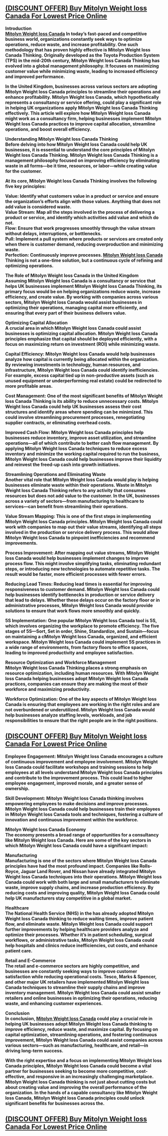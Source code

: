 <h2><u><strong><a href="https://dinkhabar.com/mitolyn-uk/">(DISCOUNT OFFER) Buy Mitolyn Weight loss Canada For Lowest Price Online</a></strong></u></h2>
<p><strong>Introduction</strong><br /><strong><a title="Mitolyn Weight loss Canada" href="https://dinkhabar.com/mitolyn-uk/">Mitolyn Weight loss Canada</a> In today&rsquo;s fast-paced and competitive business world, organizations constantly seek ways to optimize operations, reduce waste, and increase profitability. One such methodology that has proven highly effective is Mitolyn Weight loss Canada Thinking. Originally developed as the Toyota Production System (TPS) in the mid-20th century, Mitolyn Weight loss Canada Thinking has evolved into a global management philosophy. It focuses on maximizing customer value while minimizing waste, leading to increased efficiency and improved performance.</strong></p>
<p><strong>In the United Kingdom, businesses across various sectors are adopting Mitolyn Weight loss Canada principles to streamline their operations and enhance profitability. Mitolyn Weight loss Canada, which hypothetically represents a consultancy or service offering, could play a significant role in helping UK organizations apply Mitolyn Weight loss Canada Thinking effectively. This article will explore how Mitolyn Weight loss Canada might work as a consultancy firm, helping businesses implement Mitolyn Weight loss Canada practices to improve capital allocation, streamline operations, and boost overall efficiency.</strong></p>
<p><strong>Understanding Mitolyn Weight loss Canada Thinking</strong><br /><strong>Before delving into how Mitolyn Weight loss Canada could help UK businesses, it is essential to understand the core principles of Mitolyn Weight loss Canada Thinking. Mitolyn Weight loss Canada Thinking is a management philosophy focused on improving efficiency by eliminating waste in all forms&mdash;be it time, resources, or labor&mdash;while creating value for the customer.</strong></p>
<p><strong>At its core, Mitolyn Weight loss Canada Thinking involves the following five key principles:</strong></p>
<p><strong>Value: Identify what customers value in a product or service and ensure the organization&rsquo;s efforts align with those values. Anything that does not add value is considered waste.</strong><br /><strong>Value Stream: Map all the steps involved in the process of delivering a product or service, and identify which activities add value and which do not.</strong><br /><strong>Flow: Ensure that work progresses smoothly through the value stream without delays, interruptions, or bottlenecks.</strong><br /><strong>Pull: Implement a pull system where products or services are created only when there is customer demand, reducing overproduction and minimizing waste.</strong><br /><strong>Perfection: Continuously improve processes. <strong><a title="Mitolyn Weight loss Canada" href="https://dinkhabar.com/mitolyn-uk/">Mitolyn Weight loss Canada</a></strong> Thinking is not a one-time solution, but a continuous cycle of refining and optimizing operations.</strong></p>
<p><strong>The Role of Mitolyn Weight loss Canada in the United Kingdom</strong><br /><strong>Assuming Mitolyn Weight loss Canada is a consultancy or service that helps UK businesses implement Mitolyn Weight loss Canada Thinking, its primary focus would be on helping organizations reduce waste, increase efficiency, and create value. By working with companies across various sectors, Mitolyn Weight loss Canada would assist businesses in optimizing their operations, managing capital more efficiently, and ensuring that every part of their business delivers value.</strong></p>
<p><strong>Optimizing Capital Allocation</strong><br /><strong>A crucial area in which Mitolyn Weight loss Canada could assist businesses is optimizing capital allocation. Mitolyn Weight loss Canada principles emphasize that capital should be deployed efficiently, with a focus on maximizing return on investment (ROI) while minimizing waste.</strong></p>
<p><strong>Capital Efficiency: Mitolyn Weight loss Canada would help businesses analyze how capital is currently being allocated within the organization. By reviewing investments in technology, human resources, and infrastructure, Mitolyn Weight loss Canada could identify inefficiencies. For example, excess capital tied up in non-productive assets (such as unused equipment or underperforming real estate) could be redirected to more profitable areas.</strong></p>
<p><strong>Cost Management: One of the most significant benefits of Mitolyn Weight loss Canada Thinking is its ability to reduce unnecessary costs. Mitolyn Weight loss Canada could help UK businesses assess their cost structures and identify areas where spending can be minimized. This could involve streamlining procurement processes, renegotiating supplier contracts, or eliminating overhead costs.</strong></p>
<p><strong>Improved Cash Flow: Mitolyn Weight loss Canada principles help businesses reduce inventory, improve asset utilization, and streamline operations&mdash;all of which contribute to better cash flow management. By applying Mitolyn Weight loss Canada techniques to reduce excess inventory and minimize the working capital required to run the business, Mitolyn Weight loss Canada could help businesses improve their liquidity and reinvest the freed-up cash into growth initiatives.</strong></p>
<p><strong>Streamlining Operations and Eliminating Waste</strong><br /><strong>Another vital role that Mitolyn Weight loss Canada would play is helping businesses eliminate waste within their operations. Waste in Mitolyn Weight loss Canada Thinking refers to any activity that consumes resources but does not add value to the customer. In the UK, businesses across a variety of sectors&mdash;from manufacturing to healthcare to services&mdash;can benefit from streamlining their operations.</strong></p>
<p><strong>Value Stream Mapping: This is one of the first steps in implementing Mitolyn Weight loss Canada principles. Mitolyn Weight loss Canada could work with companies to map out their value streams, identifying all steps involved in the production or service delivery process. This would allow Mitolyn Weight loss Canada to pinpoint inefficiencies and recommend improvements.</strong></p>
<p><strong>Process Improvement: After mapping out value streams, Mitolyn Weight loss Canada would help businesses implement changes to improve process flow. This might involve simplifying tasks, eliminating redundant steps, or introducing new technologies to automate repetitive tasks. The result would be faster, more efficient processes with fewer errors.</strong></p>
<p><strong>Reducing Lead Times: Reducing lead times is essential for improving responsiveness to customer demand. Mitolyn Weight loss Canada could help businesses identify bottlenecks in production or service delivery that lead to delays. Whether these delays occur on the factory floor or in administrative processes, Mitolyn Weight loss Canada would provide solutions to ensure that work flows more smoothly and quickly.</strong></p>
<p><strong>5S Implementation: One popular Mitolyn Weight loss Canada tool is 5S, which involves organizing the workplace to promote efficiency. The five stages of 5S&mdash;Sort, Set in order, Shine, Standardize, and Sustain&mdash;focus on maintaining a cMitolyn Weight loss Canada, organized, and efficient workspace. Mitolyn Weight loss Canada could implement 5S practices in a wide range of environments, from factory floors to office spaces, leading to improved productivity and employee satisfaction.</strong></p>
<p><strong>Resource Optimization and Workforce Management</strong><br /><strong>Mitolyn Weight loss Canada Thinking places a strong emphasis on resource optimization, including human resources. With Mitolyn Weight loss Canada helping businesses adopt Mitolyn Weight loss Canada practices, companies can ensure they are making the most of their workforce and maximizing productivity.</strong></p>
<p><strong>Workforce Optimization: One of the key aspects of Mitolyn Weight loss Canada is ensuring that employees are working in the right roles and are not overburdened or underutilized. Mitolyn Weight loss Canada would help businesses analyze staffing levels, workloads, and job responsibilities to ensure that the right people are in the right positions.</strong></p>
<h2><u><strong><a href="https://dinkhabar.com/mitolyn-uk/">(DISCOUNT OFFER) Buy Mitolyn Weight loss Canada For Lowest Price Online</a></strong></u></h2>
<p><strong>Employee Engagement: Mitolyn Weight loss Canada encourages a culture of continuous improvement and employee involvement. Mitolyn Weight loss Canada could facilitate workshops and training sessions to help employees at all levels understand Mitolyn Weight loss Canada principles and contribute to the improvement process. This could lead to higher employee engagement, improved morale, and a greater sense of ownership.</strong></p>
<p><strong>Skill Development: Mitolyn Weight loss Canada thinking involves empowering employees to make decisions and improve processes. Mitolyn Weight loss Canada could help businesses train their employees in Mitolyn Weight loss Canada tools and techniques, fostering a culture of innovation and continuous improvement within the workforce.</strong></p>
<p><strong>Mitolyn Weight loss Canada Economy</strong><br /><strong>The economy presents a broad range of opportunities for a consultancy like Mitolyn Weight loss Canada. Here are some of the key sectors in which Mitolyn Weight loss Canada could have a significant impact:</strong></p>
<p><strong>Manufacturing</strong><br /><strong>Manufacturing is one of the sectors where Mitolyn Weight loss Canada principles have had the most profound impact. Companies like Rolls-Royce, Jaguar Land Rover, and Nissan have already integrated Mitolyn Weight loss Canada techniques into their operations. Mitolyn Weight loss Canada could work with both large and small manufacturers to eliminate waste, improve supply chains, and increase production efficiency. By reducing costs and improving quality, Mitolyn Weight loss Canada could help UK manufacturers stay competitive in a global market.</strong></p>
<p><strong>Healthcare</strong><br /><strong>The National Health Service (NHS) in the has already adopted Mitolyn Weight loss Canada thinking to reduce waiting times, improve patient flow, and eliminate waste. Mitolyn Weight loss Canada could support further improvements by helping healthcare providers analyze and optimize their processes. Whether it&rsquo;s in patient scheduling, surgical workflows, or administrative tasks, Mitolyn Weight loss Canada could help hospitals and clinics reduce inefficiencies, cut costs, and enhance patient care.</strong></p>
<p><strong>Retail and E-Commerce</strong><br /><strong>The retail and e-commerce sectors are highly competitive, and businesses are constantly seeking ways to improve customer satisfaction while reducing operational costs. Tesco, Marks &amp; Spencer, and other major UK retailers have implemented Mitolyn Weight loss Canada techniques to streamline their supply chains and improve inventory management. Mitolyn Weight loss Canada could assist smaller retailers and online businesses in optimizing their operations, reducing waste, and enhancing customer experiences.</strong></p>
<p><strong>Conclusion</strong><br /><strong>In conclusion, <a title="Mitolyn Weight loss Canada" href="https://dinkhabar.com/mitolyn-uk/">Mitolyn Weight loss Canada</a> could play a crucial role in helping UK businesses adopt Mitolyn Weight loss Canada thinking to improve efficiency, reduce waste, and maximize capital. By focusing on capital optimization, streamlining operations, and fostering continuous improvement, Mitolyn Weight loss Canada could assist companies across various sectors&mdash;such as manufacturing, healthcare, and retail&mdash;in driving long-term success.</strong></p>
<p><strong>With the right expertise and a focus on implementing Mitolyn Weight loss Canada principles, Mitolyn Weight loss Canada could become a vital partner for businesses seeking to become more competitive, cost-effective, and responsive in an increasingly challenging marketplace. Mitolyn Weight loss Canada thinking is not just about cutting costs but about creating value and improving the overall performance of the organization. In the hands of a capable consultancy like Mitolyn Weight loss Canada, Mitolyn Weight loss Canada principles could unlock significant benefits for businesses across the.</strong></p>
<h2><u><strong><a href="https://dinkhabar.com/mitolyn-uk/">(DISCOUNT OFFER) Buy Mitolyn Weight loss Canada For Lowest Price Online</a></strong></u></h2>
